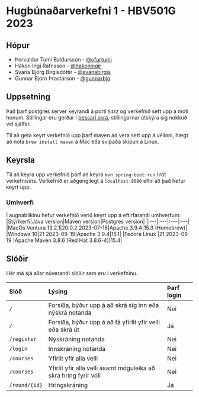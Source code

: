 # Hugbúnaðarverkefni 1 - HBV501G 2023

## Hópur

- Þorvaldur Tumi Baldursson - [@ofurtumi](github.com/ofurtumi)
- Hákon Ingi Rafnsson - [@hakoningir](github.com/hakoningir)
- Svana Björg Birgisdóttir - [@svanabirgis](github.com/svanabirgis)
- Gunnar Björn Þrastarson - [@gunnarbjo](github.com/gunnarbjo)

## Uppsetning

Það þarf postgres server keyrandi á porti `5432` og verkefnið sett upp á móti honum. Stillingar eru gerðar í [þessari skrá](./src/main/resources/application.properties), stillingarnar útskýra sig nokkuð vel sjálfar.

Til að geta keyrt verkefnið upp þarf maven að vera sett upp á vélinni, hægt að nota `brew install maven` á Mac eða svipaða skipun á Linux.

## Keyrsla

Til að keyra upp verkefnið þarf að keyra `mvn spring-boot:run` í rót verkefnisins. Verkefnið er aðgengilegt á `localhost:8080` eftir að það hefur keyrt upp.

### Umhverfi

Í augnablikinu hefur verkefnið verið keyrt upp á eftirfarandi umhverfum:
|Stýrikerfi|Java version|Maven version|Postgres version|
|:---|:---|:---|:---|
|MacOs Ventura 13.2.1|20.0.2 2023-07-18|Apache 3.9.4|15.3 (Homebrew)|
|Windows 10|21 2023-09-19|Apache 3.9.4|15.1|
|Fedora Linux |21 2023-09-19 |Apache Maven 3.8.6 (Red Hat 3.8.6-4)|15.4|
 

## Slóðir

Hér má sjá allar núverandi slóðir sem eru í verkefninu.

| Slóð          | Lýsing                                                           | Þarf login |
| :------------ | :--------------------------------------------------------------- | :--------- |
| `/`           | Forsíða, býður upp á að skrá sig inn eða nýskrá notanda          | Nei        |
| `/`           | Forsíða, býður upp á að fá yfirlit yfir velli eða skrá út        | Já         |
| `/register`   | Nýskráning notanda                                               | Nei        |
| `/login`      | Innskráning notanda                                              | Nei        |
| `/courses`    | Yfirlit yfir alla velli                                          | Nei        |
| `/courses`    | Yfirlit yfir alla velli ásamt möguleika að skrá hring fyrir völl | Nei        |
| `/round/{id}` | Hringskráning                                                    | Já         |
